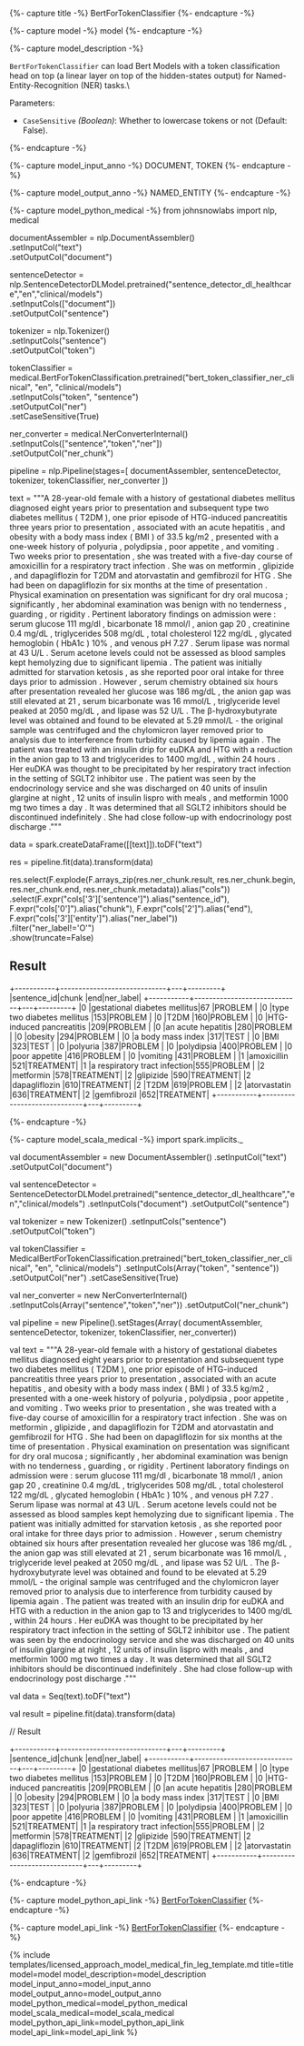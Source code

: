 {%- capture title -%}
BertForTokenClassifier
{%- endcapture -%}

{%- capture model -%}
model
{%- endcapture -%}

{%- capture model_description -%}

`BertForTokenClassifier` can load Bert Models with a token classification head on top (a linear layer on top of the hidden-states output) for Named-Entity-Recognition (NER) tasks.\

Parameters:

- `CaseSensitive` *(Boolean)*: Whether to lowercase tokens or not (Default: False).

{%- endcapture -%}

{%- capture model_input_anno -%}
DOCUMENT, TOKEN
{%- endcapture -%}

{%- capture model_output_anno -%}
NAMED_ENTITY
{%- endcapture -%}

{%- capture model_python_medical -%}
from johnsnowlabs import nlp, medical
 
documentAssembler = nlp.DocumentAssembler()\
    .setInputCol("text")\
    .setOutputCol("document")

sentenceDetector = nlp.SentenceDetectorDLModel.pretrained("sentence_detector_dl_healthcare","en","clinical/models")\
    .setInputCols(["document"])\
    .setOutputCol("sentence")

tokenizer = nlp.Tokenizer()\
    .setInputCols("sentence")\
    .setOutputCol("token")

tokenClassifier = medical.BertForTokenClassification.pretrained("bert_token_classifier_ner_clinical", "en", "clinical/models")\
    .setInputCols("token", "sentence")\
    .setOutputCol("ner")\
    .setCaseSensitive(True)

ner_converter = medical.NerConverterInternal()\
    .setInputCols(["sentence","token","ner"])\
    .setOutputCol("ner_chunk")

pipeline =  nlp.Pipeline(stages=[
    documentAssembler,
    sentenceDetector,
    tokenizer,
    tokenClassifier,
    ner_converter
    ])


text = """A 28-year-old female with a history of gestational diabetes mellitus diagnosed eight years prior to presentation and subsequent type two diabetes mellitus ( T2DM ), one prior episode of HTG-induced pancreatitis three years prior to presentation , associated with an acute hepatitis , and obesity with a body mass index ( BMI ) of 33.5 kg/m2 , presented with a one-week history of polyuria , polydipsia , poor appetite , and vomiting .
Two weeks prior to presentation , she was treated with a five-day course of amoxicillin for a respiratory tract infection .
She was on metformin , glipizide , and dapagliflozin for T2DM and atorvastatin and gemfibrozil for HTG . She had been on dapagliflozin for six months at the time of presentation .
Physical examination on presentation was significant for dry oral mucosa ; significantly , her abdominal examination was benign with no tenderness , guarding , or rigidity .
Pertinent laboratory findings on admission were : serum glucose 111 mg/dl , bicarbonate 18 mmol/l , anion gap 20 , creatinine 0.4 mg/dL , triglycerides 508 mg/dL , total cholesterol 122 mg/dL , glycated hemoglobin ( HbA1c ) 10% , and venous pH 7.27 .
Serum lipase was normal at 43 U/L . Serum acetone levels could not be assessed as blood samples kept hemolyzing due to significant lipemia .
The patient was initially admitted for starvation ketosis , as she reported poor oral intake for three days prior to admission .
However , serum chemistry obtained six hours after presentation revealed her glucose was 186 mg/dL , the anion gap was still elevated at 21 , serum bicarbonate was 16 mmol/L , triglyceride level peaked at 2050 mg/dL , and lipase was 52 U/L .
The β-hydroxybutyrate level was obtained and found to be elevated at 5.29 mmol/L - the original sample was centrifuged and the chylomicron layer removed prior to analysis due to interference from turbidity caused by lipemia again .
The patient was treated with an insulin drip for euDKA and HTG with a reduction in the anion gap to 13 and triglycerides to 1400 mg/dL , within 24 hours .
Her euDKA was thought to be precipitated by her respiratory tract infection in the setting of SGLT2 inhibitor use .
The patient was seen by the endocrinology service and she was discharged on 40 units of insulin glargine at night , 12 units of insulin lispro with meals , and metformin 1000 mg two times a day .
It was determined that all SGLT2 inhibitors should be discontinued indefinitely . She had close follow-up with endocrinology post discharge ."""

data = spark.createDataFrame([[text]]).toDF("text")

res = pipeline.fit(data).transform(data)

res.select(F.explode(F.arrays_zip(res.ner_chunk.result, res.ner_chunk.begin, res.ner_chunk.end, res.ner_chunk.metadata)).alias("cols")) \
   .select(F.expr("cols['3']['sentence']").alias("sentence_id"),
           F.expr("cols['0']").alias("chunk"),
           F.expr("cols['2']").alias("end"),
           F.expr("cols['3']['entity']").alias("ner_label"))\
   .filter("ner_label!='O'")\
   .show(truncate=False)

## Result
+-----------+-----------------------------+---+---------+
|sentence_id|chunk                        |end|ner_label|
+-----------+-----------------------------+---+---------+
|0          |gestational diabetes mellitus|67 |PROBLEM  |
|0          |type two diabetes mellitus   |153|PROBLEM  |
|0          |T2DM                         |160|PROBLEM  |
|0          |HTG-induced pancreatitis     |209|PROBLEM  |
|0          |an acute hepatitis           |280|PROBLEM  |
|0          |obesity                      |294|PROBLEM  |
|0          |a body mass index            |317|TEST     |
|0          |BMI                          |323|TEST     |
|0          |polyuria                     |387|PROBLEM  |
|0          |polydipsia                   |400|PROBLEM  |
|0          |poor appetite                |416|PROBLEM  |
|0          |vomiting                     |431|PROBLEM  |
|1          |amoxicillin                  |521|TREATMENT|
|1          |a respiratory tract infection|555|PROBLEM  |
|2          |metformin                    |578|TREATMENT|
|2          |glipizide                    |590|TREATMENT|
|2          |dapagliflozin                |610|TREATMENT|
|2          |T2DM                         |619|PROBLEM  |
|2          |atorvastatin                 |636|TREATMENT|
|2          |gemfibrozil                  |652|TREATMENT|
+-----------+-----------------------------+---+---------+

{%- endcapture -%}


{%- capture model_scala_medical -%}
import spark.implicits._

val documentAssembler = new DocumentAssembler()
    .setInputCol("text")
    .setOutputCol("document")

val sentenceDetector = SentenceDetectorDLModel.pretrained("sentence_detector_dl_healthcare","en","clinical/models")
    .setInputCols("document")
    .setOutputCol("sentence")

val tokenizer = new Tokenizer()
    .setInputCols("sentence")
    .setOutputCol("token")

val tokenClassifier = MedicalBertForTokenClassification.pretrained("bert_token_classifier_ner_clinical", "en", "clinical/models")
    .setInputCols(Array("token", "sentence"))
    .setOutputCol("ner")
    .setCaseSensitive(True)

val ner_converter = new NerConverterInternal()
    .setInputCols(Array("sentence","token","ner"))
    .setOutputCol("ner_chunk")

val pipeline =  new Pipeline().setStages(Array(
    documentAssembler,
    sentenceDetector, 
    tokenizer, 
    tokenClassifier, 
    ner_converter))

val text = """A 28-year-old female with a history of gestational diabetes mellitus diagnosed eight years prior to presentation and subsequent type two diabetes mellitus ( T2DM ), one prior episode of HTG-induced pancreatitis three years prior to presentation , associated with an acute hepatitis , and obesity with a body mass index ( BMI ) of 33.5 kg/m2 , presented with a one-week history of polyuria , polydipsia , poor appetite , and vomiting .
Two weeks prior to presentation , she was treated with a five-day course of amoxicillin for a respiratory tract infection .
She was on metformin , glipizide , and dapagliflozin for T2DM and atorvastatin and gemfibrozil for HTG . She had been on dapagliflozin for six months at the time of presentation .
Physical examination on presentation was significant for dry oral mucosa ; significantly , her abdominal examination was benign with no tenderness , guarding , or rigidity .
Pertinent laboratory findings on admission were : serum glucose 111 mg/dl , bicarbonate 18 mmol/l , anion gap 20 , creatinine 0.4 mg/dL , triglycerides 508 mg/dL , total cholesterol 122 mg/dL , glycated hemoglobin ( HbA1c ) 10% , and venous pH 7.27 .
Serum lipase was normal at 43 U/L . Serum acetone levels could not be assessed as blood samples kept hemolyzing due to significant lipemia .
The patient was initially admitted for starvation ketosis , as she reported poor oral intake for three days prior to admission .
However , serum chemistry obtained six hours after presentation revealed her glucose was 186 mg/dL , the anion gap was still elevated at 21 , serum bicarbonate was 16 mmol/L , triglyceride level peaked at 2050 mg/dL , and lipase was 52 U/L .
The β-hydroxybutyrate level was obtained and found to be elevated at 5.29 mmol/L - the original sample was centrifuged and the chylomicron layer removed prior to analysis due to interference from turbidity caused by lipemia again .
The patient was treated with an insulin drip for euDKA and HTG with a reduction in the anion gap to 13 and triglycerides to 1400 mg/dL , within 24 hours .
Her euDKA was thought to be precipitated by her respiratory tract infection in the setting of SGLT2 inhibitor use .
The patient was seen by the endocrinology service and she was discharged on 40 units of insulin glargine at night , 12 units of insulin lispro with meals , and metformin 1000 mg two times a day .
It was determined that all SGLT2 inhibitors should be discontinued indefinitely . She had close follow-up with endocrinology post discharge ."""

val data = Seq(text).toDF("text")

val result = pipeline.fit(data).transform(data)

// Result

+-----------+-----------------------------+---+---------+
|sentence_id|chunk                        |end|ner_label|
+-----------+-----------------------------+---+---------+
|0          |gestational diabetes mellitus|67 |PROBLEM  |
|0          |type two diabetes mellitus   |153|PROBLEM  |
|0          |T2DM                         |160|PROBLEM  |
|0          |HTG-induced pancreatitis     |209|PROBLEM  |
|0          |an acute hepatitis           |280|PROBLEM  |
|0          |obesity                      |294|PROBLEM  |
|0          |a body mass index            |317|TEST     |
|0          |BMI                          |323|TEST     |
|0          |polyuria                     |387|PROBLEM  |
|0          |polydipsia                   |400|PROBLEM  |
|0          |poor appetite                |416|PROBLEM  |
|0          |vomiting                     |431|PROBLEM  |
|1          |amoxicillin                  |521|TREATMENT|
|1          |a respiratory tract infection|555|PROBLEM  |
|2          |metformin                    |578|TREATMENT|
|2          |glipizide                    |590|TREATMENT|
|2          |dapagliflozin                |610|TREATMENT|
|2          |T2DM                         |619|PROBLEM  |
|2          |atorvastatin                 |636|TREATMENT|
|2          |gemfibrozil                  |652|TREATMENT|
+-----------+-----------------------------+---+---------+

{%- endcapture -%}

{%- capture model_python_api_link -%}
[BertForTokenClassifier](https://nlp.johnsnowlabs.com/licensed/api/python/reference/autosummary/sparknlp_jsl/annotator/classification/medical_bert_for_token_classifier/index.html)
{%- endcapture -%}

{%- capture model_api_link -%}
[BertForTokenClassifier](https://nlp.johnsnowlabs.com/licensed/api/com/johnsnowlabs/nlp/annotators/classification/MedicalBertForTokenClassifier.html)
{%- endcapture -%}

{% include templates/licensed_approach_model_medical_fin_leg_template.md
title=title
model=model
model_description=model_description
model_input_anno=model_input_anno
model_output_anno=model_output_anno
model_python_medical=model_python_medical
model_scala_medical=model_scala_medical
model_python_api_link=model_python_api_link
model_api_link=model_api_link
%}
